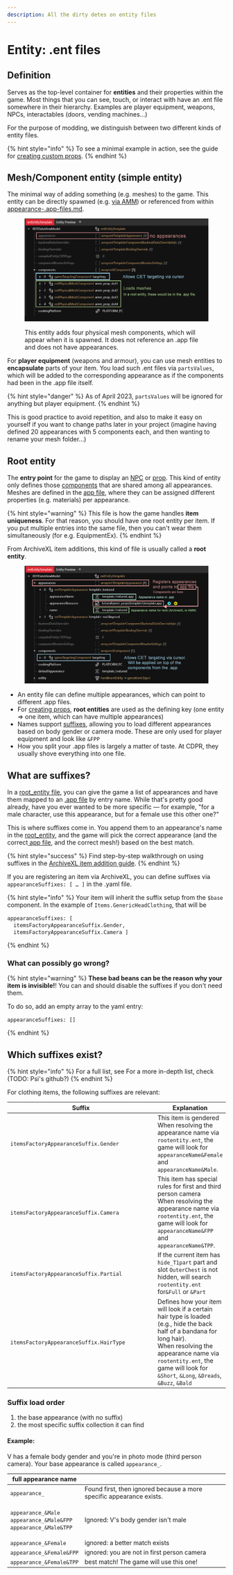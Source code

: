 ```yaml
---
description: All the dirty detes on entity files
---
```


# Entity: .ent files

## Definition

Serves as the top-level container for **entities** and their properties within the game. Most things that you can see, touch, or interact with have an .ent file somewhere in their hierarchy. Examples are player equipment, weapons, NPCs, interactables (doors, vending machines…)

For the purpose of modding, we distinguish between two different kinds of entity files.&#x20;

{% hint style="info" %}
To see a minimal example in action, see the guide for [creating custom props](../modding-guides/everything-else/custom-props.md#entity-file).
{% endhint %}

## Mesh/Component entity (simple entity)

The minimal way of adding something (e.g. meshes) to the game. This entity can be directly spawned (e.g. [via AMM](../modding-guides/everything-else/custom-props.md#without-variants)) or referenced from within[ ](appearance-.app-files.md)[appearance-.app-files.md](appearance-.app-files.md "mention").

<figure><img src="../../.gitbook/assets/mesh_entity.png" alt=""><figcaption><p>This entity adds four physical mesh components, which will appear when it is spawned. It does not reference an .app file and does not have appearances.</p></figcaption></figure>

For **player equipment** (weapons and armour), you can use mesh entities to **encapsulate** parts of your item. You load such .ent files via `partsValues`, which will be added to the corresponding appearance as if the components had been in the .app file itself.&#x20;

{% hint style="danger" %}
As of April 2023, `partsValues` will be ignored for anything but player equipment.
{% endhint %}

This is good practice to avoid repetition, and also to make it easy on yourself if you want to change paths later in your project (imagine having defined 20 appearances with 5 components each, and then wanting to rename your mesh folder…)

## Root entity

The **entry point** for the game to display an [NPC](../modding-guides/npcs/appearances-change-the-looks.md#the-.ent-file) or [prop](../modding-guides/everything-else/custom-props.md). This kind of entity only defines those [components](components/) that are shared among all appearances. Meshes are defined in the [app file](appearance-.app-files.md), where they can be assigned different properties (e.g. materials) per appearance.&#x20;

{% hint style="warning" %}
This file is how the game handles **item uniqueness**. For that reason, you should have one root entity per item. If you put multiple entries into the same file, then you can't wear them simultaneously (for e.g. EquipmentEx).
{% endhint %}

From ArchiveXL item additions, this kind of file is usually called a **root entity**.

<figure><img src="../../.gitbook/assets/root_entity.png" alt=""><figcaption></figcaption></figure>

* An entity file can define multiple appearances, which can point to different .app files.&#x20;
* For [creating props](../modding-guides/everything-else/custom-props.md), **root entities** are used as the defining key (one entity => one item, which can have multiple appearances)
* Names support [suffixes](../modding-guides/items-equipment/adding-new-items/#suffixes-and-whether-you-need-them), allowing you to load different appearances based on body gender or camera mode. These are only used for player equipment and look like `&FPP`
* How you split your .app files is largely a matter of taste. At CDPR, they usually shove everything into one file.

## What are suffixes?

In a [root\_entity file](entity-.ent-files.md#root-entity), you can give the game a list of appearances and have them mapped to an [.app file](broken-reference) by entry name. While that's pretty good already, have you ever wanted to be more specific — for example, "for a male character, use this appearance, but for a female use this other one?"

This is where suffixes come in. You append them to an appearance's name in the [root\_entity](entity-.ent-files.md#root-entity), and the game will pick the correct appearance (and the correct[ app file](appearance-.app-files.md), and the correct mesh!) based on the best match.

{% hint style="success" %}
Find  step-by-step walkthrough on using suffixes in the [ArchiveXL item addition guide](../modding-guides/items-equipment/adding-new-items/#adding-a-male-instance).
{% endhint %}

If you are registering an item via ArchiveXL, you can define suffixes via  `appearanceSuffixes: [ … ]` in the .yaml file.

{% hint style="info" %}
Your item will inherit the suffix setup from the `$base` component. In the example of `Items.GenericHeadClothing`, that will be

```
appearanceSuffixes: [ 
  itemsFactoryAppearanceSuffix.Gender, 
  itemsFactoryAppearanceSuffix.Camera ]  
```
{% endhint %}

### What can possibly go wrong?

{% hint style="warning" %}
**These bad beans can be the reason why your item is invisible!**! You can and should disable the suffixes if you don't need them.

To do so, add an empty array to the yaml entry:

```
appearanceSuffixes: []
```
{% endhint %}

## Which suffixes exist?

{% hint style="info" %}
For a full list, see For a more in-depth list, check (TODO: Psi's github?)
{% endhint %}

For clothing items, the following suffixes are relevant:

<table><thead><tr><th width="421">Suffix</th><th>Explanation</th></tr></thead><tbody><tr><td><code>itemsFactoryAppearanceSuffix.Gender</code></td><td>This item is gendered<br>When resolving the appearance name via <code>rootentity.ent</code>, the game will look for <code>appearanceName&#x26;Female</code> and <code>appearanceName&#x26;Male</code>.</td></tr><tr><td><code>itemsFactoryAppearanceSuffix.Camera</code></td><td>This item has special rules for first and third person camera<br>When resolving the appearance name via <code>rootentity.ent</code>, the game will look for <code>appearanceName&#x26;FPP</code> and <code>appearanceName&#x26;TPP</code>.</td></tr><tr><td><code>itemsFactoryAppearanceSuffix.Partial</code></td><td>If the current item has <code>hide_T1part</code> part and slot <code>OuterChest</code> is not hidden, will search <code>rootentity.ent</code> for<code>&#x26;Full</code> or <code>&#x26;Part</code></td></tr><tr><td><code>itemsFactoryAppearanceSuffix.HairType</code></td><td>Defines how your item will look if a certain hair type is loaded (e.g., hide the back half of a bandana for long hair).<br>When resolving the appearance name via <code>rootentity.ent</code>, the game will look for <code>&#x26;Short</code>, <code>&#x26;Long</code>, <code>&#x26;Dreads</code>, <code>&#x26;Buzz</code>, <code>&#x26;Bald</code></td></tr></tbody></table>



### Suffix load order

1. the base appearance (with no suffix)
2. the most specific suffix collection it can find

#### Example:&#x20;

V has a female body gender and you're in photo mode (third person camera). Your base appearance is called `appearance_`.

| full appearance name                                                                                                                    |                                                                      |
| --------------------------------------------------------------------------------------------------------------------------------------- | -------------------------------------------------------------------- |
| `appearance_`                                                                                                                           | Found first, then ignored because a more specific appearance exists. |
| <p><code>appearance_&#x26;Male</code><br><code>appearance_&#x26;Male&#x26;FPP</code><br><code>appearance_&#x26;Male&#x26;TPP</code></p> | Ignored: V's body gender isn't male                                  |
| `appearance_&Female`                                                                                                                    | ignored: a better match exists                                       |
| `appearance_&Female&FPP`                                                                                                                | ignored: you are not in first person camera                          |
| `appearance_&Female&TPP`                                                                                                                | best match! The game will use this one!                              |

